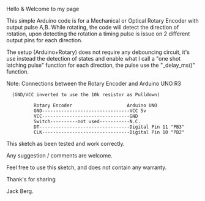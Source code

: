 Hello & Welcome to my page

This simple Arduino code is for a Mechanical or Optical Rotary Encoder with output pulse A,B.
While rotating, the code will detect the direction of rotation, upon detecting the rotation
a timing pulse is issue on 2 different output pins for each direction.

The setup (Arduino+Rotary) does not require any debouncing circuit, it's use instead
the detection of states and enable what I call a "one shot latching pulse" function
for each direction, the pulse use the  "_delay_ms()" function.

Note: Connections between the Rotary Encoder and Arduino UNO R3

      (GND/VCC inverted to use the 10k resistor as Pulldown)

              Rotary Encoder                    Arduino UNO
              GND--------------------------------VCC 5v  
              VCC--------------------------------GND  
              Switch----------not used-----------N.C.
              DT---------------------------------Digital Pin 11 "PB3"
              CLK--------------------------------Digital Pin 10 "PB2"
              
This sketch as been tested and work correctly.

Any suggestion / comments are welcome.

Feel free to use this sketch, and does not contain any warranty.

Thank's for sharing

Jack Berg.
